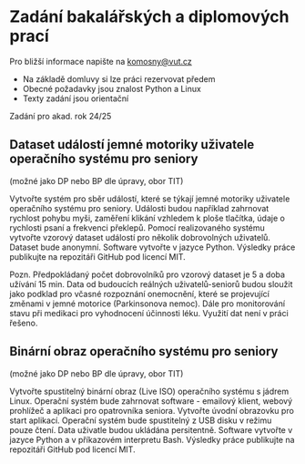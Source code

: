 # Zadání bakalářských a diplomových prací

Pro bližší informace napište na komosny@vut.cz 
- Na základě domluvy si lze práci rezervovat předem 
- Obecné požadavky jsou znalost Python a Linux
- Texty zadání jsou orientační

Zadání pro akad. rok 24/25

## Dataset událostí jemné motoriky uživatele operačního systému pro seniory
(možné jako DP nebo BP dle úpravy, obor TIT)

Vytvořte systém pro sběr událostí, které se týkají jemné motoriky uživatele operačního systému pro seniory. Události budou například zahrnovat rychlost pohybu myši, zaměření klikání vzhledem k ploše tlačítka, údaje o rychlosti psaní a frekvenci překlepů. Pomocí realizovaného systému vytvořte vzorový dataset událostí pro několik dobrovolných uživatelů. Dataset bude anonymní. Software vytvořte v jazyce Python. Výsledky práce publikujte na repozitáři GitHub pod licencí MIT.

Pozn. Předpokládaný počet dobrovolníků pro vzorový dataset je 5 a doba užívání 15 min. Data od budoucích reálných uživatelů-seniorů budou sloužit jako podklad pro včasné rozpoznání onemocnění, které se projevující změnami v jemné motorice (Parkinsonova nemoc). Dále pro monitorování stavu při medikaci pro vyhodnocení účinnosti léku. Využití dat není v práci řešeno.

## Binární obraz operačního systému pro seniory
(možné jako DP nebo BP dle úpravy, obor TIT)

Vytvořte spustitelný binární obraz (Live ISO) operačního systému s jádrem Linux. Operační systém bude zahrnovat software - emailový klient, webový prohlížeč a aplikaci pro opatrovníka seniora. Vytvořte úvodní obrazovku pro start aplikací. Operační systém bude spustitelný z USB disku v režimu pouze čtení. Data uživatle budou ukládána persitentně. Software vytvořte v jazyce Python a v příkazovém interpretu Bash. Výsledky práce publikujte na repozitáři GitHub pod licencí MIT.
